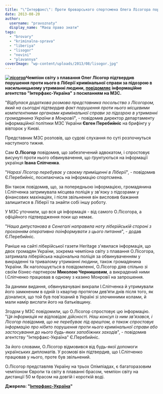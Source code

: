 ```yaml
---
title: "\"Інтерфакс\": Проти броварського спортсмена Олега Лісогора порушено кримінальну справу у Ліберії"
date: 2013-08-20
author: 
  username: "pravoznaty"
  display_name: "Маєш право знати"
tags: 
  - "brovary"
  - "kriminalna-sprava"
  - "liberiya"
  - "lisogor"
  - "novini"
  - "plavannya"
coverImage: "wp-content/uploads/2013/08/lisogor.jpg"
---
```


**[![лісогор](https://mpz.brovary.org/wp-content/uploads/2013/08/lisogor.jpg)](https://mpz.brovary.org/wp-content/uploads/2013/08/lisogor.jpg)Чемпіон світу з плавання Олег Лісогор підтвердив порушення проти нього в Ліберії кримінальної справи за підозрою в насильницькому утриманні людини, [повідомляє](http://ua.interfax.com.ua/news/general/164766.html) інформаційне агентство "Інтерфакс-Україна" з посиланням на МЗС.**

"_Відбулася додаткова розмова представника посольства з Лісогором, який на сьогодні підтвердив факт порушення проти нього місцевими компетентними органами кримінальної справи за підозрою в утриманні громадянина України в Монровії_", - повідомив директор департаменту інформаційної політики МЗС України **Євген Перебийніс** на брифінгу у вівторок у Києві.

Представник МЗС розповів, що судові слухання по суті розпочнуться наступного тижня.

Сам **О.Лісогор** повідомив, що забезпечений адвокатом, і спростовує висунуті проти нього обвинувачення, що ґрунтуються на інформації українця **Івана Сліпченка**.

"_Наразі Лісогор перебуває у своєму приміщенні в Ліберії_", - повідомив Є.Перебийніс, посилаючись на інформацію спортсмена.

Він також повідомив, що, за попередньою інформацією, громадянина І.Сліпченка затримувала місцева поліція у зв'язку з підозрами у фінансових махінаціях, і після звільнення він висловив бажання залишитися в Ліберії та знайти собі іншу роботу.

У МЗС уточнили, що вся ця інформація - від самого О.Лісогора, а офіційного підтвердження поки що немає.

"_Наша дипустанова в Сенегалі направила ноту ліберійській стороні з проханням оперативно поінформувати з цього питання_", - додав Є.Перебийніс.

Раніше на сайті ліберійської газети Heritage з'явилася інформація, що двох громадян України, зокрема чемпіона світу з плавання О.Лісогора, затримала ліберійська національна поліція за обвинуваченням у викраденні та тривалому утриманні людини, також громадянина України. Як наголошується в повідомленні, О.Лісогор діяв спільно зі своїм бізнес-партнером **Миколою Чернишовим**, а викрадений ними І.Сліпченко працював в одному з казино Монровії на запрошення.

За даними видання, обвинувачувані викрали І.Сліпченка й утримували його замкненим в одній із квартир протягом дев’яти днів після того, як дізналися, що той був пов'язаний в Україні зі злочинними колами, й мали намір вислати його на батьківщину.

Згодом у МЗС повідомили, що О.Лісогор спростовує цю інформацію. "_Ця інформація не відповідає дійсності. Наш консул із ним зв'язався, і Лісогор повідомив, що не перебуває під арештом, а також спростовує інформацію про нібито порушення проти нього кримінальної справи або застосування до нього будь-яких запобіжних заходів_", - повідомив агентству "Інтерфакс-Україна" Є.Перебийніс.

За його словами, О.Лісогор відмовився від будь-якої допомоги українських дипломатів. У розмові він підтвердив, що І.Сліпченко працював у нього, проте був звільнений.

О.Лісогор представляв Україну на трьох Олімпіадах, є багаторазовим чемпіоном Європи та світу в плаванні брасом, чемпіон світу на дистанції 50 м брасом на довгій і короткій воді.

**Джерело: "[Інтерфакс-Україна](http://ua.interfax.com.ua/news/general/164766.html)"**
